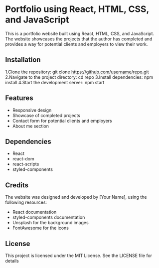 # Portfolio using React, HTML, CSS, and JavaScript #
This is a portfolio website built using React, HTML, CSS, and JavaScript. The website showcases the projects that the author has completed and provides a way for potential clients and employers to view their work.

## Installation
1.Clone the repository: git clone https://github.com/username/repo.git
2.Navigate to the project directory: cd repo
3.Install dependencies: npm install
4.Start the development server: npm start

## Features
* Responsive design
* Showcase of completed projects
* Contact form for potential clients and employers
* About me section

## Dependencies
* React
* react-dom
* react-scripts
* styled-components

## Credits
The website was designed and developed by [Your Name], using the following resources:
* React documentation
* styled-components documentation
* Unsplash for the background images
* FontAwesome for the icons

## License
This project is licensed under the MIT License. See the LICENSE file for details
